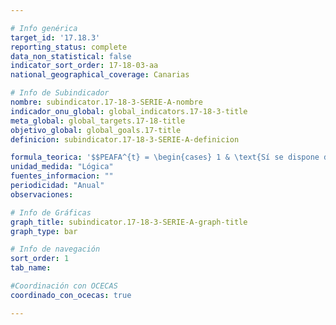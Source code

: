 ```yaml
---

# Info genérica
target_id: '17.18.3'
reporting_status: complete
data_non_statistical: false
indicator_sort_order: 17-18-03-aa
national_geographical_coverage: Canarias

# Info de Subindicador
nombre: subindicator.17-18-3-SERIE-A-nombre
indicador_onu_global: global_indicators.17-18-3-title
meta_global: global_targets.17-18-title
objetivo_global: global_goals.17-title
definicion: subindicator.17-18-3-SERIE-A-definicion

formula_teorica: '$$PEAFA^{t} = \begin{cases} 1 & \text{Sí se dispone de un plan estadístico plenamente financiado y en fase de aplicación en el año 𝑡} \\ 0 & \text{No se dispone de un plan estadístico plenamente financiado y en fase de aplicación en el año 𝑡} \end{cases} $$'
unidad_medida: "Lógica"
fuentes_informacion: ""
periodicidad: "Anual"
observaciones: 

# Info de Gráficas
graph_title: subindicator.17-18-3-SERIE-A-graph-title
graph_type: bar

# Info de navegación
sort_order: 1
tab_name:

#Coordinación con OCECAS
coordinado_con_ocecas: true

---
```


